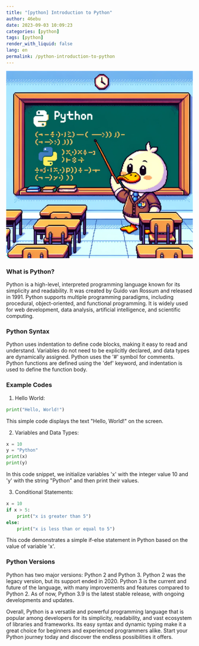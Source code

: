 ```yaml
---
title: "[python] Introduction to Python"
author: 46ebu
date: 2023-09-03 10:09:23 
categories: [python]
tags: [python]
render_with_liquid: false
lang: en
permalink: /python-introduction-to-python
---
```


![Intro](/assets/img/post/python.png)
### What is Python?
Python is a high-level, interpreted programming language known for its simplicity and readability. It was created by Guido van Rossum and released in 1991. Python supports multiple programming paradigms, including procedural, object-oriented, and functional programming. It is widely used for web development, data analysis, artificial intelligence, and scientific computing.

### Python Syntax
Python uses indentation to define code blocks, making it easy to read and understand. Variables do not need to be explicitly declared, and data types are dynamically assigned. Python uses the '#' symbol for comments. Python functions are defined using the 'def' keyword, and indentation is used to define the function body.

### Example Codes
1. Hello World:
```python
print("Hello, World!")
```
This simple code displays the text "Hello, World!" on the screen.

2. Variables and Data Types:
```python
x = 10
y = "Python"
print(x)
print(y)
```
In this code snippet, we initialize variables 'x' with the integer value 10 and 'y' with the string "Python" and then print their values.

3. Conditional Statements:
```python
x = 10
if x > 5:
    print("x is greater than 5")
else:
    print("x is less than or equal to 5")
```
This code demonstrates a simple if-else statement in Python based on the value of variable 'x'.

### Python Versions
Python has two major versions: Python 2 and Python 3. Python 2 was the legacy version, but its support ended in 2020. Python 3 is the current and future of the language, with many improvements and features compared to Python 2. As of now, Python 3.9 is the latest stable release, with ongoing developments and updates.

Overall, Python is a versatile and powerful programming language that is popular among developers for its simplicity, readability, and vast ecosystem of libraries and frameworks. Its easy syntax and dynamic typing make it a great choice for beginners and experienced programmers alike. Start your Python journey today and discover the endless possibilities it offers.